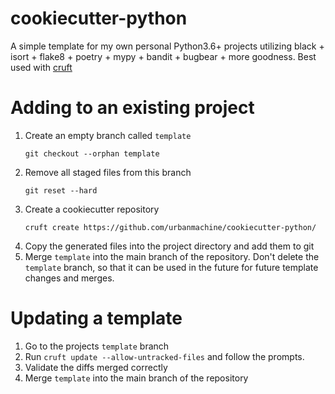 # cookiecutter-python

A simple template for my own personal Python3.6+ projects utilizing black + isort + flake8 + poetry + mypy + bandit + bugbear + more goodness. Best used with [cruft](https://timothycrosley.github.io/cruft/)

# Adding to an existing project

1) Create an empty branch called `template`
   ```shell
   git checkout --orphan template 
   ```
2) Remove all staged files from this branch
   ```shell
   git reset --hard 
   ```
3) Create a cookiecutter repository
   ```shell
   cruft create https://github.com/urbanmachine/cookiecutter-python/
   ```
4) Copy the generated files into the project directory and add them to git
5) Merge `template` into the main branch of the repository. Don't delete the `template` branch, so that it can be used in the future for future template changes and merges.

# Updating a template
1) Go to the projects `template` branch 
2) Run `cruft update --allow-untracked-files` and follow the prompts.
3) Validate the diffs merged correctly
4) Merge `template` into the main branch of the repository